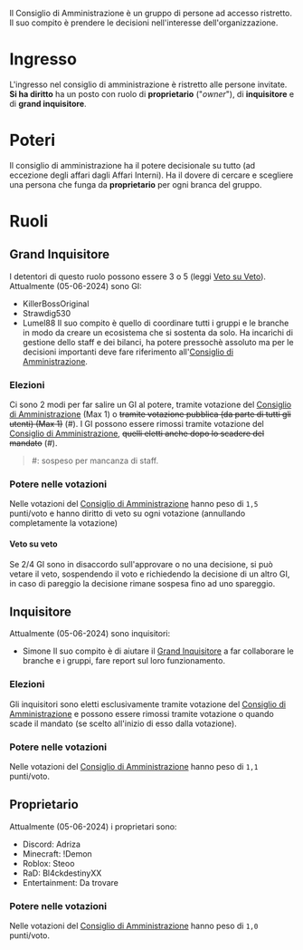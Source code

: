 Il Consiglio di Amministrazione è un gruppo di persone ad accesso ristretto. Il suo compito è prendere le decisioni nell'interesse dell'organizzazione.
# Ingresso
L'ingresso nel consiglio di amministrazione è ristretto alle persone invitate.
**Si ha diritto** ha un posto con ruolo di **proprietario** ("*owner*"), di **inquisitore** e di **grand inquisitore**.
# Poteri
Il consiglio di amministrazione ha il potere decisionale su tutto (ad eccezione degli affari dagli Affari Interni).
Ha il dovere di cercare e scegliere una persona che funga da **proprietario** per ogni branca del gruppo.
# Ruoli
## Grand Inquisitore
I detentori di questo ruolo possono essere 3 o 5 (leggi [Veto su Veto](#Veto%20su%20Veto)).
Attualmente (05-06-2024) sono GI:
- KillerBossOriginal
- Strawdig530
- Lumel88
Il suo compito è quello di coordinare tutti i gruppi e le branche in modo da creare un ecosistema che si sostenta da solo. Ha incarichi di gestione dello staff e dei bilanci, ha potere pressochè assoluto ma per le decisioni importanti deve fare riferimento all'[Consiglio di Amministrazione](Consiglio%20di%20Amministrazione.md).
### Elezioni
Ci sono 2 modi per far salire un GI al potere, tramite votazione del [Consiglio di Amministrazione](Consiglio%20di%20Amministrazione.md) (Max 1) o ~~tramite votazione pubblica (da parte di tutti gli utenti) (Max 1)~~ (#).
I GI possono essere rimossi tramite votazione del [Consiglio di Amministrazione](Consiglio%20di%20Amministrazione.md), ~~quelli eletti anche dopo lo scadere del mandato~~ (#).
> #: sospeso per mancanza di staff.
### Potere nelle votazioni
Nelle votazioni del [Consiglio di Amministrazione](Consiglio%20di%20Amministrazione.md) hanno peso di `1,5` punti/voto e hanno diritto di veto su ogni votazione (annullando completamente la votazione)
#### Veto su veto
Se 2/4 GI sono in disaccordo sull'approvare o no una decisione, si può vetare il veto, sospendendo il voto e richiedendo la decisione di un altro GI, in caso di pareggio la decisione rimane sospesa fino ad uno spareggio.
## Inquisitore
Attualmente (05-06-2024) sono inquisitori:
- Simone
Il suo compito è di aiutare il [Grand Inquisitore](#Grand%20Inquisitore) a far collaborare le branche e i gruppi, fare report sul loro funzionamento.
### Elezioni
Gli inquisitori sono eletti esclusivamente tramite votazione del [Consiglio di Amministrazione](Consiglio%20di%20Amministrazione.md) e possono essere rimossi tramite votazione o quando scade il mandato (se scelto all'inizio di esso dalla votazione).
### Potere nelle votazioni
Nelle votazioni del [Consiglio di Amministrazione](Consiglio%20di%20Amministrazione.md) hanno peso di `1,1` punti/voto.
## Proprietario
Attualmente (05-06-2024) i proprietari sono:
- Discord: Adriza
- Minecraft: !Demon
- Roblox: Steoo
- RaD: Bl4ckdestinyXX
- Entertainment: Da trovare
### Potere nelle votazioni
Nelle votazioni del [Consiglio di Amministrazione](Consiglio%20di%20Amministrazione.md) hanno peso di `1,0` punti/voto.